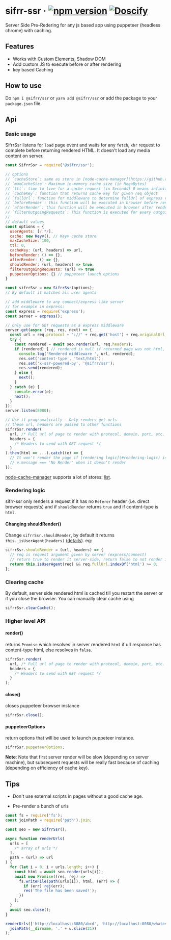 # sifrr-ssr · [![npm version](https://img.shields.io/npm/v/@sifrr/ssr.svg)](https://www.npmjs.com/package/@sifrr/ssr) [![Doscify](https://img.shields.io/badge/API%20docs-Docsify-red.svg)](https://sifrr.github.io/sifrr/#/./packages/server/sifrr-ssr/)

Server Side Pre-Redering for any js based app using puppeteer (headless chrome) with caching.

## Features

- Works with Custom Elements, Shadow DOM
- Add custom JS to execute before or after rendering
- key based Caching

## How to use

Do `npm i @sifrr/ssr` or `yarn add @sifrr/ssr` or add the package to your `package.json` file.

## Api

### Basic usage

SifrrSsr listens for `load` page event and waits for any `fetch`, `xhr` request to complete before returning rendered HTML. It doesn't load any media content on server.

```js
const SifrrSsr = require('@sifrr/ssr');

// options
// `cacheStore`: same as store in [node-cache-manager](https://github.com/BryanDonovan/node-cache-manager) options, default: memory store with 100MB storage
// `maxCacheSize`: Maximum in-memory cache size (in MegaBytes)
// `ttl`: time to live for a cache request (in Seconds) 0 means infinity
// `cacheKey`: function that returns cache key for given req object
// `fullUrl`: function for middleware to determine fullUrl of express request
// `beforeRender`: this function will be executed in browser before rendering, doesn't take any arguments
// `afterRender`: this function will be executed in browser after rendering, doesn't take any arguments
// `filterOutgoingRequests`: This function is executed for every outgoing request in sifrr renderer, if this return false request will be blocked, else it will be allowed
//
// default values
const options = {
  userAgents: [/.*/],
  cache: new Keyv(), // Keyv cache store
  maxCacheSize: 100,
  ttl: 0,
  cacheKey: (url, headers) => url,
  beforeRender: () => {},
  afterRender: () => {},
  shouldRender: (url, headers) => true,
  filterOutgoingRequests: (url) => true
  puppeteerOptions: {} // puppeteer launch options
}

const sifrrSsr = new SifrrSsr(options);
// By default it matches all user agents

// add middleware to any connect/express like server
// for example in express:
const express = require('express');
const server = express();

// Only use for GET requests as a express middleware
server.get(async (req, res, next) => {
  const url = req.protocol + '://' + req.get('host') + req.originalUrl;
  try {
    const rendered = await seo.render(url, req.headers);
    if (rendered) { // rendered is null if returned page was not html, or shouldRender is false
      console.log('Rendered middleware ', url, rendered);
      res.set('content-type', 'text/html');
      res.set('x-ssr-powered-by', '@sifrr/ssr');
      res.send(rendered);
    } else {
      next();
    }
  } catch (e) {
    console.error(e);
    next();
  }
});
server.listen(8080);

// Use it programatically - Only renders get urls
// these url, headers are passed to other functions
sifrrSsr.render(
  url, /* Full url of page to render with protocol, domain, port, etc. */,
  headers = {
    /* Headers to send with GET request */
  }
).then(html => ...).catch((e) => {
  // It won't render the page if [rendering logic](#rendering-logic) is not satisfied and will throw error.
  // e.message === 'No Render' when it doesn't render
});
```

[node-cache-manager](https://github.com/BryanDonovan/node-cache-manager) supports a lot of stores: [list](https://github.com/BryanDonovan/node-cache-manager#store-engines).

### Rendering logic

sifrr-ssr only renders a request if it has no `Referer` header (i.e. direct browser requests) and if `shouldRender` returns `true` and if content-type is `html`.

#### Changing shouldRender()

Change `sifrrSsr.shouldRender`, by default it returns `this._isUserAgent(headers)` ([details](#isUserAgent)). eg:

```js
sifrrSsr.shouldRender = (url, headers) => {
  // req is request argument given by server (express/connect)
  // return true to render it server-side, return false to not render it.
  return this.isUserAgent(req) && req.fullUrl.indexOf('html') >= 0;
};
```

### Clearing cache

By default, server side rendered html is cached till you restart the server or if you close the browser. You can manually clear cache using

```js
sifrrSsr.clearCache();
```

### Higher level API

#### render()

returns `Promise` which resolves in server rendered `html` if url response has content-type html, else resolves in `false`.

```js
sifrrSsr.render(
  url, /* Full url of page to render with protocol, domain, port, etc. */,
  headers = {
    /* Headers to send with GET request */
  }
);
```

#### close()

closes puppeteer browser instance

```js
sifrrSsr.close();
```

#### puppeteerOptions

return options that will be used to launch puppeteer instance.

```js
sifrrSsr.puppeteerOptions;
```

**Note**: Note that first server render will be slow (depending on server machine), but subsequent requests will be really fast because of caching (depending on efficiency of cache key).

## Tips

- Don't use external scripts in pages without a good cache age.

- Pre-render a bunch of urls

```js
const fs = require('fs');
const joinPath = require('path').join;

const seo = new SifrrSsr();

async function renderUrls(
  urls = [
    /* array of urls */
  ],
  path = (url) => url
) {
  for (let i = 0; i < urls.length; i++) {
    const html = await seo.render(urls[i]);
    await new Promise((res, rej) =>
      fs.writeFile(path(urls[i]), html, (err) => {
        if (err) rej(err);
        res('The file has been saved!');
      })
    );
  }
  await seo.close();
}

renderUrls(['http://localhost:8080/abcd', 'http://localhost:8080/whatever'], (u) =>
  joinPath(__dirname, '.' + u.slice(21))
);
```
